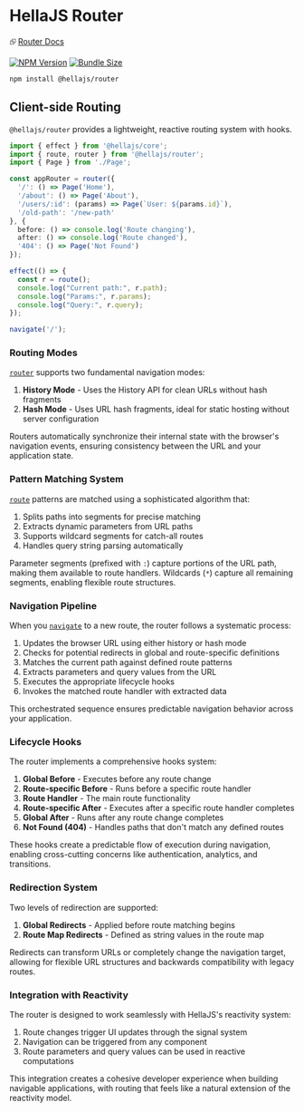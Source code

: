 # HellaJS Router

⮺ [Router Docs](https://hellajs.com/packages/router/router)

[![NPM Version](https://img.shields.io/npm/v/@hellajs/router)](https://www.npmjs.com/package/@hellajs/router)
[![Bundle Size](https://img.shields.io/bundlephobia/minzip/@hellajs/router@latest)](https://bundlephobia.com/package/@hellajs/router)


```bash
npm install @hellajs/router
```

## Client-side Routing

`@hellajs/router` provides a lightweight, reactive routing system with hooks.


```ts
import { effect } from '@hellajs/core';
import { route, router } from '@hellajs/router';
import { Page } from './Page';

const appRouter = router({
  '/': () => Page('Home'),
  '/about': () => Page('About'),
  '/users/:id': (params) => Page(`User: ${params.id}`),
  '/old-path': '/new-path'
}, {
  before: () => console.log('Route changing'),
  after: () => console.log('Route changed'),
  '404': () => Page('Not Found')
});

effect(() => {
  const r = route();
  console.log("Current path:", r.path);
  console.log("Params:", r.params);
  console.log("Query:", r.query);
});

navigate('/');

```

### Routing Modes

[`router`](https://www.hellajs.com/packages/router/router/) supports two fundamental navigation modes:

1. **History Mode** - Uses the History API for clean URLs without hash fragments
2. **Hash Mode** - Uses URL hash fragments, ideal for static hosting without server configuration

Routers automatically synchronize their internal state with the browser's navigation events, ensuring consistency between the URL and your application state.

### Pattern Matching System

[`route`](https://www.hellajs.com/packages/router/route/) patterns are matched using a sophisticated algorithm that:

1. Splits paths into segments for precise matching
2. Extracts dynamic parameters from URL paths
3. Supports wildcard segments for catch-all routes
4. Handles query string parsing automatically

Parameter segments (prefixed with `:`) capture portions of the URL path, making them available to route handlers. Wildcards (`*`) capture all remaining segments, enabling flexible route structures.

### Navigation Pipeline

When you [`navigate`](https://www.hellajs.com/packages/router/navigate/) to a new route, the router follows a systematic process:

1. Updates the browser URL using either history or hash mode
2. Checks for potential redirects in global and route-specific definitions
3. Matches the current path against defined route patterns
4. Extracts parameters and query values from the URL
5. Executes the appropriate lifecycle hooks
6. Invokes the matched route handler with extracted data

This orchestrated sequence ensures predictable navigation behavior across your application.

### Lifecycle Hooks

The router implements a comprehensive hooks system:

1. **Global Before** - Executes before any route change
2. **Route-specific Before** - Runs before a specific route handler
3. **Route Handler** - The main route functionality
4. **Route-specific After** - Executes after a specific route handler completes
5. **Global After** - Runs after any route change completes
6. **Not Found (404)** - Handles paths that don't match any defined routes

These hooks create a predictable flow of execution during navigation, enabling cross-cutting concerns like authentication, analytics, and transitions.

### Redirection System

Two levels of redirection are supported:

1. **Global Redirects** - Applied before route matching begins
2. **Route Map Redirects** - Defined as string values in the route map

Redirects can transform URLs or completely change the navigation target, allowing for flexible URL structures and backwards compatibility with legacy routes.

### Integration with Reactivity

The router is designed to work seamlessly with HellaJS's reactivity system:

1. Route changes trigger UI updates through the signal system
2. Navigation can be triggered from any component
3. Route parameters and query values can be used in reactive computations

This integration creates a cohesive developer experience when building navigable applications, with routing that feels like a natural extension of the reactivity model.